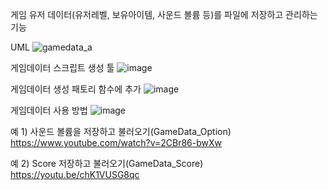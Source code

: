 게임 유저 데이터(유저레벨, 보유아이템, 사운드 볼륨 등)를 파일에 저장하고 관리하는 기능

UML
![gamedata_a](https://github.com/wyuurla/Unity-GameData/assets/37171461/30de32b6-a5ba-4858-8143-7c145b7710a6)

게임데이터 스크립트 생성 툴
![image](https://github.com/wyuurla/Unity-GameData/assets/37171461/eb7bc81e-e1e6-4791-8898-0c624649557e)

게임데이터 생성 패토리 함수에 추가
![image](https://github.com/wyuurla/Unity-GameData/assets/37171461/38271d7f-fee2-4f7a-91f6-88584685c9c5)

게임데이터 사용 방법
![image](https://github.com/wyuurla/Unity-GameData/assets/37171461/56b547bc-f5c3-4008-9d55-0c56f1a23f55)

예 1) 사운드 볼륨을 저장하고 불러오기(GameData_Option)
https://www.youtube.com/watch?v=2CBr86-bwXw

예 2) Score 저장하고 불러오기(GameData_Score)
https://youtu.be/chK1VUSG8qc
